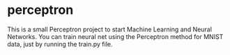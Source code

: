 # perceptron
This is a small Perceptron project to start Machine Learning and Neural Networks.
You can train neural net using the Perceptron method for MNIST data, just by running the train.py file.
